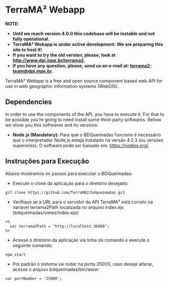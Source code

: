 # TerraMA² Webapp

**NOTE:**
* **Until we reach version 4.0.0 this codebase will be instable and not fully operational.**
* **TerraMA² Webapp is under active development. We are preparing this site to host it!**
* **If you want to try the old version, please, look at http://www.dpi.inpe.br/terrama2.**
* **If you have any question, please, send us an e-mail at: terrama2-team@dpi.inpe.br.**

TerraMA² Webapp is a free and open source component based web API for use in web geographic information systems (WebGIS).

## Dependencies

In order to use the components of the API, you have to execute it. For that to be possible you're going to need install some third-party softwares. Bellow we show you this softwares and its versions:

- **Node.js (Mandatory):** Para que o BDQueimadas funcione é necessário que o interpretador Node.js esteja instalado na versão 4.2.3 (ou versões superiores). O software pode ser baixado em: https://nodejs.org/.

## Instruções para Execução

Abaixo mostramos os passos para executar o BDQueimadas:

- Execute o clone da aplicação para o diretório desejado:

```
git clone https://github.com/TerraMA2/bdqueimadas.git
```

- Verifique se a URL para o servidor da API TerraMA² está correto na variável terrama2Path localizada no arquivo index.ejs (bdqueimadas/views/index.ejs):

```
<%
  var terrama2Path = "http://localhost:36000";
%>
```

- Acesse o diretório da aplicação via linha de comando e execute o seguinte comando:

```
npm start
```

- Por padrão o sistema vai rodar na porta 35000, caso deseje alterar, acesse o arquivo bdqueimadas/bin/www:

```
var portNumber = '35000';
```
